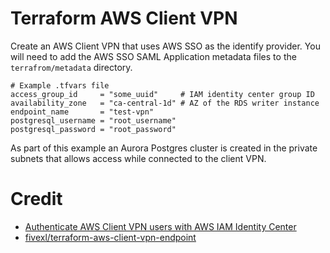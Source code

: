 # Terraform AWS Client VPN
Create an AWS Client VPN that uses AWS SSO as the identify provider.  You will need to add the AWS SSO SAML Application metadata files to the `terrafrom/metadata` directory.

```hcl
# Example .tfvars file
access_group_id     = "some_uuid"     # IAM identity center group ID
availability_zone   = "ca-central-1d" # AZ of the RDS writer instance
endpoint_name       = "test-vpn"
postgresql_username = "root_username"
postgresql_password = "root_password"
```

As part of this example an Aurora Postgres cluster is created in the private subnets that allows access while connected to the client VPN.

# Credit
- [Authenticate AWS Client VPN users with AWS IAM Identity Center](https://aws.amazon.com/blogs/security/authenticate-aws-client-vpn-users-with-aws-single-sign-on/)
- [fivexl/terraform-aws-client-vpn-endpoint](https://github.com/fivexl/terraform-aws-client-vpn-endpoint)
